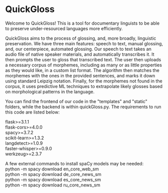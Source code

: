 # QuickGloss
Welcome to QuickGloss! This is a tool for documentary linguists to be able to preserve under-resourced languages more efficiently.

QuickGloss aims to the process of glossing, and, more broadly, linguistic preservation. We have three main features: speech to text, manual glossing, and, our centerpiece, automated glossing. Our speech to text takes an audio file of native speaker materials, and automatically transcribes it. It then prompts the user to gloss that transcribed text. The user then uploads a necessary corpus of morphemes, including as many or as little properties as they would like, in a custom list format. The algorithm then matches the morphemes with the ones in the provided sentences, and marks it down using standard Leipzig notation. Finally, for the morphemes not found in the corpus, it uses predictive ML techniques to extrapolate likely glosses based on morphological patterns in the language.

You can find the frontend of our code in the "templates" and "static" folders, while the backend is within quickGloss.py. The requirements to run this code are listed below:

flask>=3.1.1  
flask-cors>=4.0.0  
spacy>=3.7.2  
scikit-learn>=1.3.2  
langdetect>=1.0.9  
faster-whisper>=0.9.0  
werkzeug>=2.3.7  

A few external commands to install spaCy models may be needed:  
python -m spacy download en_core_web_sm  
python -m spacy download de_core_news_sm  
python -m spacy download es_core_news_sm  
python -m spacy download ru_core_news_sm  
